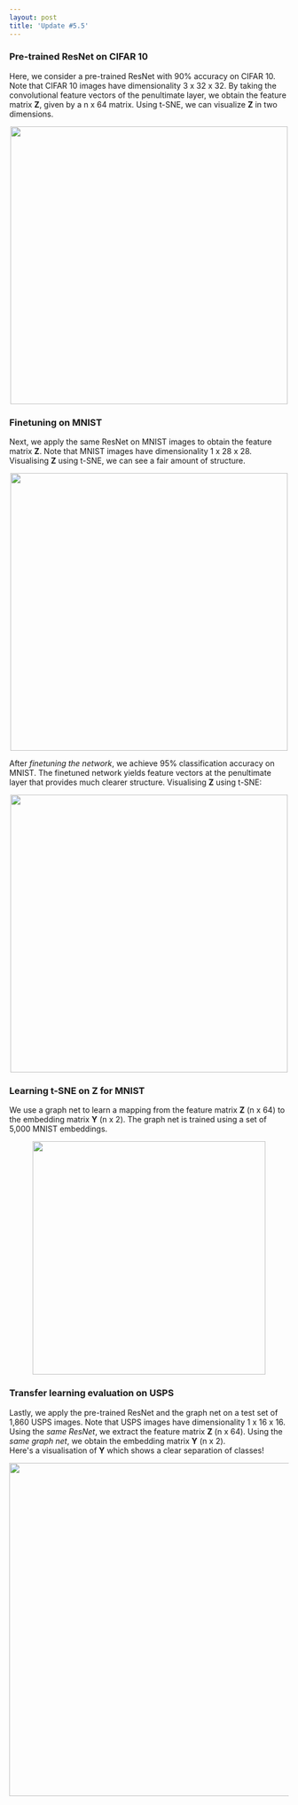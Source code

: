 ```yaml
---
layout: post
title: 'Update #5.5'
---
```

### Pre-trained ResNet on CIFAR 10
Here, we consider a pre-trained ResNet with 90% accuracy on CIFAR 10.
Note that CIFAR 10 images have dimensionality 3 x 32 x 32.
By taking the convolutional feature vectors of the penultimate layer, we obtain the feature matrix __Z__, given by a n x 64 matrix.
Using t-SNE, we can visualize __Z__ in two dimensions.
<center><img src="{{ site.baseurl }}/public/update_5.5/cifar_tsne.png" width="500"></center>


### Finetuning on MNIST
Next, we apply the same ResNet on MNIST images to obtain the feature matrix __Z__.
Note that MNIST images have dimensionality 1 x 28 x 28.
Visualising __Z__ using t-SNE, we can see a fair amount of structure.
<center><img src="{{ site.baseurl }}/public/update_5.5/mnist_tsne.png" width="500"></center>

After _finetuning the network_, we achieve 95% classification accuracy on MNIST. The finetuned network yields feature vectors at the penultimate layer that provides much clearer structure. Visualising __Z__ using t-SNE:
<center><img src="{{ site.baseurl }}/public/update_5.5/mnist_tsne_new.png" width="500"></center>

### Learning t-SNE on Z for MNIST
We use a graph net to learn a mapping from the feature matrix __Z__ (n x 64) to the embedding matrix __Y__ (n x 2). The graph net is trained using a set of 5,000 MNIST embeddings. 
<center><img src="{{ site.baseurl }}/public/update_5.5/mnist_graph_loss.png" width="420"></center>

### Transfer learning evaluation on USPS
Lastly, we apply the pre-trained ResNet and the graph net on a test set of 1,860 USPS images.
Note that USPS images have dimensionality 1 x 16 x 16.
Using the _same ResNet_, we extract the feature matrix __Z__ (n x 64).
Using the _same graph net_, we obtain the embedding matrix __Y__ (n x 2). <br>
Here's a visualisation of __Y__ which shows a clear separation of classes!
<center><img src="{{ site.baseurl }}/public/update_5.5/usps_graph_net.png" width="600"></center>
